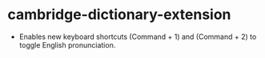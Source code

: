 # cambridge-dictionary-extension


- Enables new keyboard shortcuts (Command + 1) and (Command + 2) to toggle English pronunciation.
